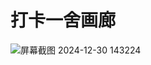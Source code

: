 # 打卡一舍画廊

![屏幕截图 2024-12-30 143224](https://github.com/user-attachments/assets/900f9163-ef23-4517-9949-d310956a7913)